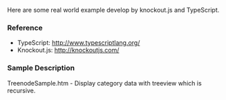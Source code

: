 
Here are some real world example develop by knockout.js and TypeScript.

### Reference ###


- TypeScript: http://www.typescriptlang.org/
- Knockout.js: http://knockoutjs.com/

### Sample Description ###

TreenodeSample.htm - Display category data with treeview which is recursive.
